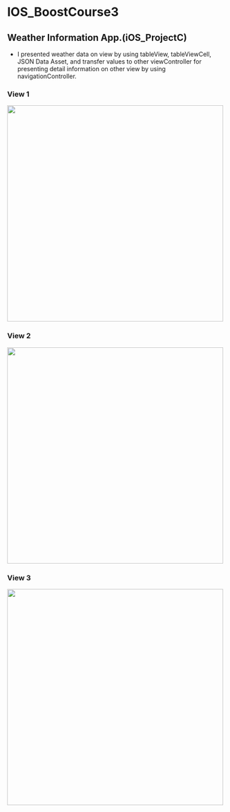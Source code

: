 # IOS_BoostCourse3
## Weather Information App.(iOS_ProjectC) 

- I presented weather data on view by using tableView, tableViewCell, JSON Data Asset, and transfer values to other viewController for presenting detail information on other view by using navigationController.

### View 1 
<img src="https://user-images.githubusercontent.com/51147838/93168638-5992c980-f75e-11ea-87ee-0440d9726b74.png" width="500">

### View 2
<img src="https://user-images.githubusercontent.com/51147838/93168763-9b237480-f75e-11ea-8f52-13de7b57b8d0.png" width="500">

### View 3
<img src="https://user-images.githubusercontent.com/51147838/93168799-ad9dae00-f75e-11ea-9d76-2d446254e65a.png" width="500">

